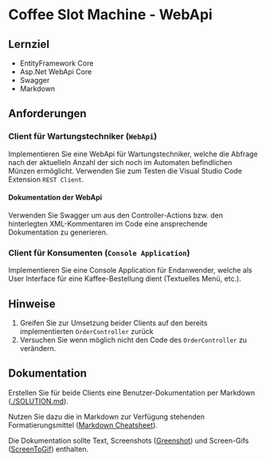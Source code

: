 # Coffee Slot Machine - WebApi

## Lernziel

* EntityFramework Core
* Asp.Net WebApi Core
* Swagger
* Markdown

## Anforderungen

### Client für Wartungstechniker (`WebApi`)

Implementieren Sie eine WebApi für Wartungstechniker, welche die Abfrage nach der aktuelleln Anzahl der sich noch im Automaten befindlichen Münzen ermöglicht. Verwenden Sie zum Testen die Visual Studio Code Extension `REST Client`.

#### Dokumentation der WebApi

Verwenden Sie Swagger um aus den Controller-Actions bzw. den hinterlegten XML-Kommentaren im Code eine ansprechende Dokumentation zu generieren.

### Client für Konsumenten (`Console Application`)

Implementieren Sie eine Console Application für Endanwender, welche als User Interface für eine Kaffee-Bestellung dient (Textuelles Menü, etc.).


## Hinweise

1. Greifen Sie zur Umsetzung beider Clients auf den bereits implementierten `OrderController` zurück
2. Versuchen Sie wenn möglich nicht den Code des `OrderController` zu verändern.


## Dokumentation

Erstellen Sie für beide Clients eine Benutzer-Dokumentation per Markdown ([./SOLUTION.md](./SOLUTION.md)).

Nutzen Sie dazu die in Markdown zur Verfügung stehenden Formatierungsmittel ([Markdown Cheatsheet](https://github.com/adam-p/markdown-here/wiki/Markdown-Cheatsheet)).

Die Dokumentation sollte Text, Screenshots ([Greenshot](https://getgreenshot.org/downloads/)) und Screen-Gifs ([ScreenToGif](https://www.screentogif.com/downloads.html)) enthalten.

